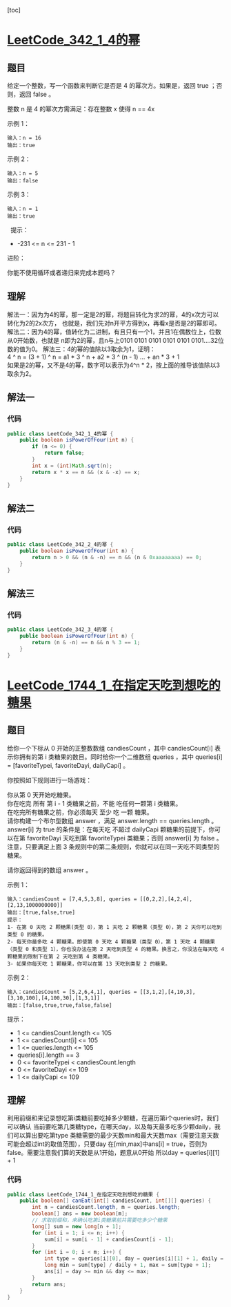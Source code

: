 [toc]
# [LeetCode_342_1_4的幂](https://leetcode-cn.com/problems/power-of-four/)
## 题目
给定一个整数，写一个函数来判断它是否是 4 的幂次方。如果是，返回 true ；否则，返回 false 。

整数 n 是 4 的幂次方需满足：存在整数 x 使得 n == 4x

示例 1：
```
输入：n = 16
输出：true
```

示例 2：
```
输入：n = 5
输出：false
```

示例 3：
```
输入：n = 1
输出：true
```

 
提示：

* -231 <= n <= 231 - 1
 

进阶：

你能不使用循环或者递归来完成本题吗？

## 理解
解法一：因为为4的幂，那一定是2的幂，将题目转化为求2的幂，4的x次方可以转化为2的2x次方，
也就是，我们先对n开平方得到x，再看x是否是2的幂即可。
解法二：因为4的幂，值转化为二进制，有且只有一个1，并且1在偶数位上，位数从0开始数，也就是
n即为2的幂，且n与上0101 0101 0101 0101 0101 0101....32位数的值为0。
解法三：4的幂的值除以3取余为1，证明：  
4 ^ n = (3 + 1) ^ n = a1 * 3 ^ n + a2 * 3 ^ (n - 1) ... + an * 3 + 1  
如果是2的幂，又不是4的幂，数字可以表示为4^n * 2，按上面的推导该值除以3取余为2。

## 解法一
### 代码
```java
public class LeetCode_342_1_4的幂 {
    public boolean isPowerOfFour(int n) {
        if (n <= 0) {
            return false;
        }
        int x = (int)Math.sqrt(n);
        return x * x == n && (x & -x) == x;
    }
}
```

## 解法二
### 代码
```java
public class LeetCode_342_2_4的幂 {
    public boolean isPowerOfFour(int n) {
        return n > 0 && (n & -n) == n && (n & 0xaaaaaaaa) == 0;
    }
}
```

## 解法三
### 代码
```java
public class LeetCode_342_3_4的幂 {
    public boolean isPowerOfFour(int n) {
        return (n & -n) == n && n % 3 == 1;
    }
}
```

# [LeetCode_1744_1_在指定天吃到想吃的糖果](https://leetcode-cn.com/problems/can-you-eat-your-favorite-candy-on-your-favorite-day/)
## 题目
给你一个下标从 0 开始的正整数数组 candiesCount ，其中 candiesCount[i] 表示你拥有的第 i 类糖果的数目。同时给你一个二维数组 queries ，其中 queries[i] = [favoriteTypei, favoriteDayi, dailyCapi] 。

你按照如下规则进行一场游戏：

你从第 0 天开始吃糖果。  
你在吃完 所有 第 i - 1 类糖果之前，不能 吃任何一颗第 i 类糖果。  
在吃完所有糖果之前，你必须每天 至少 吃 一颗 糖果。  
请你构建一个布尔型数组 answer ，满足 answer.length == queries.length 。answer[i] 为 true 的条件是：在每天吃 不超过 dailyCapi 颗糖果的前提下，你可以在第 favoriteDayi 天吃到第 favoriteTypei 类糖果；否则 answer[i] 为 false 。注意，只要满足上面 3 条规则中的第二条规则，你就可以在同一天吃不同类型的糖果。

请你返回得到的数组 answer 。

示例 1：
```
输入：candiesCount = [7,4,5,3,8], queries = [[0,2,2],[4,2,4],[2,13,1000000000]]
输出：[true,false,true]
提示：
1- 在第 0 天吃 2 颗糖果(类型 0），第 1 天吃 2 颗糖果（类型 0），第 2 天你可以吃到类型 0 的糖果。
2- 每天你最多吃 4 颗糖果。即使第 0 天吃 4 颗糖果（类型 0），第 1 天吃 4 颗糖果（类型 0 和类型 1），你也没办法在第 2 天吃到类型 4 的糖果。换言之，你没法在每天吃 4 颗糖果的限制下在第 2 天吃到第 4 类糖果。
3- 如果你每天吃 1 颗糖果，你可以在第 13 天吃到类型 2 的糖果。
```

示例 2：
```
输入：candiesCount = [5,2,6,4,1], queries = [[3,1,2],[4,10,3],[3,10,100],[4,100,30],[1,3,1]]
输出：[false,true,true,false,false]
```

提示：

* 1 <= candiesCount.length <= 105
* 1 <= candiesCount[i] <= 105
* 1 <= queries.length <= 105
* queries[i].length == 3
* 0 <= favoriteTypei < candiesCount.length
* 0 <= favoriteDayi <= 109
* 1 <= dailyCapi <= 109

## 理解
利用前缀和来记录想吃第i类糖前要吃掉多少颗糖，在遍历第i个queries时，我们可以确认
当前要吃第几类糖type，在哪天day，以及每天最多吃多少颗daily，我们可以算出要吃第type
类糖需要的最少天数min和最大天数max（需要注意天数可能会超过int的取值范围），只要day
在[min,max]中ans[i] = true，否则为false。需要注意我们算的天数是从1开始，题意从0开始
所以day = queries[i][1] + 1

### 代码
```java
public class LeetCode_1744_1_在指定天吃到想吃的糖果 {
    public boolean[] canEat(int[] candiesCount, int[][] queries) {
        int n = candiesCount.length, m = queries.length;
        boolean[] ans = new boolean[m];
        // 求取前缀和，来确认吃第i类糖果前共需要吃多少个糖果
        long[] sum = new long[n + 1];
        for (int i = 1; i <= n; i++) {
            sum[i] = sum[i - 1] + candiesCount[i - 1];
        }
        for (int i = 0; i < m; i++) {
            int type = queries[i][0], day = queries[i][1] + 1, daily = queries[i][2];
            long min = sum[type] / daily + 1, max = sum[type + 1];
            ans[i] = day >= min && day <= max;
        }
        return ans;
    }
}
```